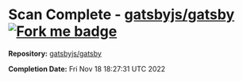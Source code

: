 # Scan Complete - [gatsbyjs/gatsby](https://github.com/gatsbyjs/gatsby) [![Fork me badge](https://img.shields.io/badge/fork-repo-blue)](https://github.com/gatsbyjs/gatsby/fork)

**Repository:** [gatsbyjs/gatsby](https://github.com/gatsbyjs/gatsby)

**Completion Date:** Fri Nov 18 18:27:31 UTC 2022

